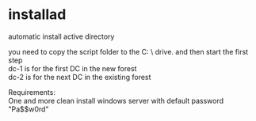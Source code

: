 # installad
automatic install active directory

you need to copy the script folder to the C: \ drive. and then start the first step<br>
dc-1 is for the first DC in the new forest <br>
dc-2 is for the next DC in the existing forest<br>


Requirements:<br>
One and more clean install windows server with default password "Pa$$w0rd"

